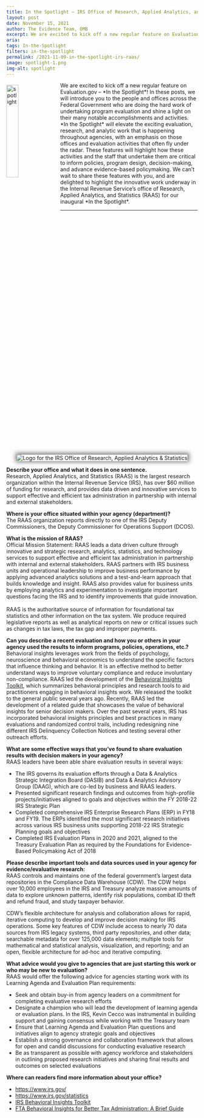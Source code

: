```yaml
---
title: In the Spotlight – IRS Office of Research, Applied Analytics, and Statistics
layout: post
date: November 15, 2021
author: The Evidence Team, OMB
excerpt: We are excited to kick off a new regular feature on Evaluation.gov – <em>In the Spotlight</em>! In these posts, we will introduce you to the people and offices across the Federal Government who are doing the hard work of undertaking...
aria: 
tags: In-the-Spotlight
filters: in-the-spotlight
permalink: /2021-11-09-in-the-spotlight-irs-raas/
image: spotlight-1.png
img-alt: spotlight
---
```


<img src="{{site.baseurl}}/assets/images/blog/spotlight-1.png" alt="spotlight" style="float:left; width:25%; height:auto; margin-right:1rem; margin-top:0.4rem">
We are excited to kick off a new regular feature on Evaluation.gov – *In the Spotlight*! In these posts, we will introduce you to the people and offices across the Federal Government who are doing the hard work of undertaking program evaluation and shine a light on their many notable accomplishments and activities. *In the Spotlight* will elevate the exciting evaluation, research, and analytic work that is happening throughout agencies, with an emphasis on those offices and evaluation activities that often fly under the radar. These features will highlight how these activities and the staff that undertake them are critical to inform policies, program design, decision-making, and advance evidence-based policymaking. We can’t wait to share these features with you, and are delighted to highlight the innovative work underway in the Internal Revenue Service’s office of Research, Applied Analytics, and Statistics (RAAS) for our inaugural *In the Spotlight*.

<hr class="hr-spt margin-top-4 margin-bottom-5">
<center><img src="{{site.baseurl}}/assets/images/blog/RAAS_Branding_Master_301C_RAAS.png" alt="Logo for the IRS Office of Research, Applied Analytics & Statistics" class="spt-agny" style="box-shadow: 1px -1px 11px 4px rgb(0 0 0 / 47%);"></center>

<strong>Describe your office and what it does in one sentence.</strong><br/>
Research, Applied Analytics, and Statistics (RAAS) is the largest research organization within the Internal Revenue Service (IRS), has over $60 million of funding for research, and provides data driven and innovative services to support effective and efficient tax administration in partnership with internal and external stakeholders. 

<strong>Where is your office situated within your agency (department)?</strong><br/>
The RAAS organization reports directly to one of the IRS Deputy Commissioners, the Deputy Commissioner for Operations Support (DCOS).

<strong>What is the mission of RAAS?</strong><br/>
Official Mission Statement:  RAAS leads a data driven culture through innovative and strategic research, analytics, statistics, and technology services to support effective and efficient tax administration in partnership with internal and external stakeholders.
RAAS partners with IRS business units and operational leadership to improve business performance by applying advanced analytics solutions and a test-and-learn approach that builds knowledge and insight. RAAS also provides value for business units by employing analytics and experimentation to investigate important questions facing the IRS and to identify improvements that guide innovation. <br/><br/>
RAAS is the authoritative source of information for foundational tax statistics and other information on the tax system. We produce required legislative reports as well as analytical reports on new or critical issues such as changes in tax laws, the tax gap and improper payments.

<strong>Can you describe a recent evaluation and how you or others in your agency used the results to inform programs, policies, operations, etc.?</strong><br/>
Behavioral insights leverages work from the fields of psychology, neuroscience and behavioral economics to understand the specific factors that influence thinking and behavior. It is an effective method to better understand ways to improve voluntary compliance and reduce involuntary non-compliance. RAAS led the development of the <a href="https://www.irs.gov/pub/irs-soi/17rpirsbehavioralinsights.pdf" target="_blank" title="(opens new Window)" aria-label="Behavioral Insights Toolkit">Behavioral Insights Toolkit</a>, which summarizes behavioral principles and research tools to aid practitioners engaging in behavioral insights work. We released the toolkit to the general public several years ago.  Recently, RAAS led the development of a related guide that showcases the value of behavioral insights for senior decision makers. Over the past several years, IRS has incorporated behavioral insights principles and best practices in many evaluations and randomized control trails, including redesigning nine different IRS Delinquency Collection Notices and testing several other outreach efforts.

<strong>What are some effective ways that you’ve found to share evaluation results with decision makers in your agency?</strong><br/> 
RAAS leaders have been able share evaluation results in several ways:
 * The IRS governs its evaluation efforts through a Data & Analytics Strategic Integration Board (DASIB) and Data & Analytics Advisory Group (DAAG), which are co-led by business and RAAS leaders.
 * Presented significant research findings and outcomes from high-profile projects/initiatives aligned to goals and objectives within the FY 2018-22 IRS Strategic Plan 
 * Completed comprehensive IRS Enterprise Research Plans (ERP) in FY18 and FY19. The ERPs identified the most significant research initiatives across various IRS business units supporting 2018-22 IRS Strategic Planning goals and objectives
 * Completed IRS Evaluation Plans in 2020 and 2021, aligned to the Treasury Evaluation Plan as required by the Foundations for Evidence-Based Policymaking Act of 2018

<strong>Please describe important tools and data sources used in your agency for evidence/evaluative research:</strong><br/> 
RAAS controls and maintains one of the federal government’s largest data repositories in the Compliance Data Warehouse (CDW). The CDW helps over 10,000 employees in the IRS and Treasury analyze massive amounts of data to explore unknown patterns, identify risk populations, combat ID theft and refund fraud, and study taxpayer behavior.  

CDW’s flexible architecture for analysis and collaboration allows for rapid, iterative computing to develop and improve decision making for IRS operations. Some key features of CDW include access to nearly 70 data sources from IRS legacy systems, third party repositories, and other data; searchable metadata for over 125,000 data elements; multiple tools for mathematical and statistical analysis, visualization, and reporting; and an open, flexible architecture for ad-hoc and iterative computing.

<strong>What advice would you give to agencies that are just starting this work or who may be new to evaluation?</strong><br/> 
RAAS would offer the following advice for agencies starting work with its Learning Agenda and Evaluation Plan requirements:
 * Seek and obtain buy-in from agency leaders on a commitment for completing evaluative research efforts
 * Designate a champion who will lead the development of learning agenda or evaluation plans.  In the IRS, Kevin Cecco was instrumental in building support and gaining consensus while working with the Treasury team 
 * Ensure that Learning Agenda and Evaluation Plan questions and initiatives align to agency strategic goals and objectives
 * Establish a strong governance and collaboration framework that allows for open and candid discussions for conducting evaluative research
 * Be as transparent as possible with agency workforce and stakeholders in outlining proposed research initiatives and sharing final results and outcomes on selected evaluations

<strong>Where can readers find more information about your office?</strong><br/>
 * <a href="https://www.irs.gov/" target="_blank" title="(opens new Window)" aria-label="Internal Revenue Service (IRS) link">https://www.irs.gov/</a>
 * <a href="https://www.irs.gov/statistics" target="_blank" title="(opens new Window)" aria-label="Internal Revenue Service (IRS) Statistics link">https://www.irs.gov/statistics</a>
 * <a href="https://www.irs.gov/pub/irs-soi/17rpirsbehavioralinsights.pdf" target="_blank" title="(opens new Window)" aria-label="IRS Behavioral Insights Toolkit link">IRS Behavioral Insights Toolkit</a>
 * <a href="https://www.oecd.org/tax/forum-on-tax-administration/publications-and-products/behavioural-insights-for-better-tax-administration-a-brief-guide.pdf" target="_blank" title="(opens new Window)" aria-label="FTA Behavioral Insights for Better Tax Administration: A Brief Guide">FTA Behavioral Insights for Better Tax Administration: A Brief Guide</a>












